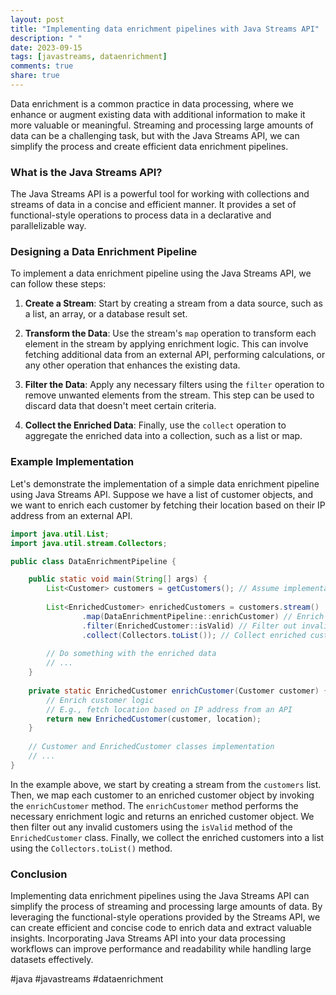 ```yaml
---
layout: post
title: "Implementing data enrichment pipelines with Java Streams API"
description: " "
date: 2023-09-15
tags: [javastreams, dataenrichment]
comments: true
share: true
---
```


Data enrichment is a common practice in data processing, where we enhance or augment existing data with additional information to make it more valuable or meaningful. Streaming and processing large amounts of data can be a challenging task, but with the Java Streams API, we can simplify the process and create efficient data enrichment pipelines.

### What is the Java Streams API?

The Java Streams API is a powerful tool for working with collections and streams of data in a concise and efficient manner. It provides a set of functional-style operations to process data in a declarative and parallelizable way.

### Designing a Data Enrichment Pipeline

To implement a data enrichment pipeline using the Java Streams API, we can follow these steps:

1. **Create a Stream**: Start by creating a stream from a data source, such as a list, an array, or a database result set.

2. **Transform the Data**: Use the stream's `map` operation to transform each element in the stream by applying enrichment logic. This can involve fetching additional data from an external API, performing calculations, or any other operation that enhances the existing data.

3. **Filter the Data**: Apply any necessary filters using the `filter` operation to remove unwanted elements from the stream. This step can be used to discard data that doesn't meet certain criteria.

4. **Collect the Enriched Data**: Finally, use the `collect` operation to aggregate the enriched data into a collection, such as a list or map.

### Example Implementation

Let's demonstrate the implementation of a simple data enrichment pipeline using Java Streams API. Suppose we have a list of customer objects, and we want to enrich each customer by fetching their location based on their IP address from an external API.

```java
import java.util.List;
import java.util.stream.Collectors;

public class DataEnrichmentPipeline {

    public static void main(String[] args) {
        List<Customer> customers = getCustomers(); // Assume implementation to fetch customers
        
        List<EnrichedCustomer> enrichedCustomers = customers.stream()
                .map(DataEnrichmentPipeline::enrichCustomer) // Enrich each customer
                .filter(EnrichedCustomer::isValid) // Filter out invalid customers
                .collect(Collectors.toList()); // Collect enriched customers into a list
        
        // Do something with the enriched data
        // ...
    }
    
    private static EnrichedCustomer enrichCustomer(Customer customer) {
        // Enrich customer logic
        // E.g., fetch location based on IP address from an API
        return new EnrichedCustomer(customer, location);
    }
    
    // Customer and EnrichedCustomer classes implementation
    // ...
}
```

In the example above, we start by creating a stream from the `customers` list. Then, we map each customer to an enriched customer object by invoking the `enrichCustomer` method. The `enrichCustomer` method performs the necessary enrichment logic and returns an enriched customer object. We then filter out any invalid customers using the `isValid` method of the `EnrichedCustomer` class. Finally, we collect the enriched customers into a list using the `Collectors.toList()` method.

### Conclusion

Implementing data enrichment pipelines using the Java Streams API can simplify the process of streaming and processing large amounts of data. By leveraging the functional-style operations provided by the Streams API, we can create efficient and concise code to enrich data and extract valuable insights. Incorporating Java Streams API into your data processing workflows can improve performance and readability while handling large datasets effectively.

\#java #javastreams #dataenrichment